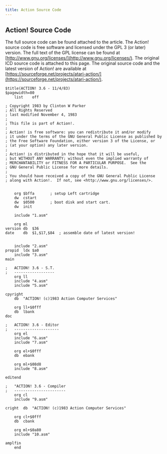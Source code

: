 ```yaml
---
title: Action Source Code
---
```

## Action! Source Code  
  
The full source code can be found attached to the article. The Action! source code is free software and licensed under the GPL 3 (or later) version. The full text of the GPL license can be found at [http://www.gnu.org/licenses/](http://www.gnu.org/licenses/). The original ICD source code is attached to this page. The original source code and the latest version of Action! are available at [https://sourceforge.net/projects/atari-action/](https://sourceforge.net/projects/atari-action/).  
  
```
$title(ACTION! 3.6 - 11/4/83)
$pagewidth=80
	list	off

; Copyright 1983 by Clinton W Parker
; All Rights Reserved
; last modified November 4, 1983
;
; This file is part of Action!.
;
; Action! is free software: you can redistribute it and/or modify
; it under the terms of the GNU General Public License as published by
; the Free Software Foundation, either version 3 of the License, or
; (at your option) any later version.
;
; Action! is distributed in the hope that it will be useful,
; but WITHOUT ANY WARRANTY; without even the implied warranty of
; MERCHANTABILITY or FITNESS FOR A PARTICULAR PURPOSE.  See the
; GNU General Public License for more details.
;
; You should have received a copy of the GNU General Public License
; along with Action!.  If not, see <http://www.gnu.org/licenses/>.


	org	$bffa		; setup Left cartridge
	dw	cstart
	dw	$0500		; boot disk and start cart.
	dw	init

	include	"1.asm"

	org	ml
version	db	$36
date	db	$1,$17,$84	; assemble date of latest version!


	include	"2.asm"
propid	ldx	$a0
	include	"3.asm"
main

;	ACTION! 3.6 - S.T.
;	------------------
	org	ll
	include	"4.asm"
	include	"5.asm"

cpyright
	db	"ACTION! (c)1983 Action Computer Services"

	org	ll+$0fff
	db	lbank
doc

;	ACTION! 3.6 - Editor
;	--------------------
	org	el
	include	"6.asm"
	include	"7.asm"

	org	el+$0fff
	db	ebank

	org	ml+$08d8
	include	"8.asm"

editend

;	"ACTION! 3.6 - Compiler
;	-----------------------
	org	cl
	include	"9.asm"

cright	db	"ACTION! (c)1983 Action Computer Services"

	org	cl+$0fff
	db	cbank

	org	ml+$0a80
	include	"10.asm"

amplfin
	end
```
